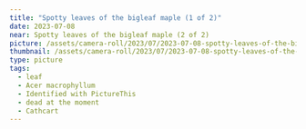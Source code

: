 ```yaml
---
title: "Spotty leaves of the bigleaf maple (1 of 2)"
date: 2023-07-08
near: Spotty leaves of the bigleaf maple (2 of 2)
picture: /assets/camera-roll/2023/07/2023-07-08-spotty-leaves-of-the-bigleaf-maple-1/20230709_012358181_iOS.jpg
thumbnail: /assets/camera-roll/2023/07/2023-07-08-spotty-leaves-of-the-bigleaf-maple-1/20230709_012358181_iOS-thumbnail.jpg
type: picture
tags:
  - leaf
  - Acer macrophyllum
  - Identified with PictureThis
  - dead at the moment
  - Cathcart
---
```

